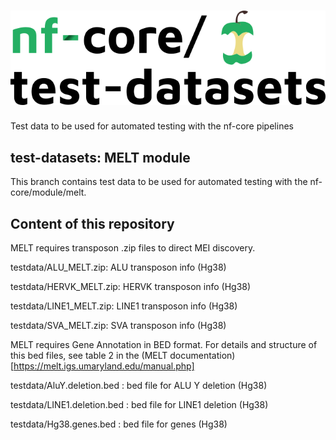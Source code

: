 # ![nfcore/test-datasets](docs/images/test-datasets_logo.png)
Test data to be used for automated testing with the nf-core pipelines

## test-datasets: MELT module

This branch contains test data to be used for automated testing with the nf-core/module/melt.

## Content of this repository

MELT requires transposon .zip files to direct MEI discovery.

testdata/ALU_MELT.zip: ALU transposon info (Hg38)

testdata/HERVK_MELT.zip: HERVK transposon info (Hg38)

testdata/LINE1_MELT.zip: LINE1 transposon info (Hg38)

testdata/SVA_MELT.zip: SVA transposon info (Hg38)



MELT requires Gene Annotation in BED format. For details and structure of this bed files, see table 2 in the (MELT documentation)[https://melt.igs.umaryland.edu/manual.php]

testdata/AluY.deletion.bed : bed file for ALU Y deletion (Hg38)

testdata/LINE1.deletion.bed : bed file for LINE1 deletion (Hg38)

testdata/Hg38.genes.bed : bed file for genes (Hg38)


